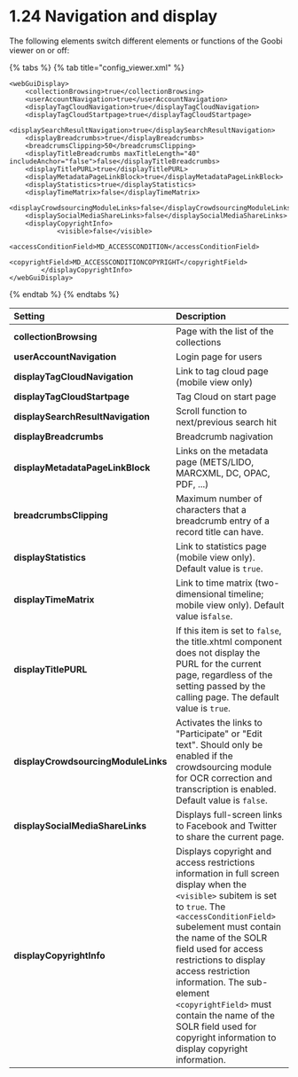 # 1.24 Navigation and display

The following elements switch different elements or functions of the Goobi viewer on or off:

{% tabs %}
{% tab title="config\_viewer.xml" %}
```markup
<webGuiDisplay>
    <collectionBrowsing>true</collectionBrowsing>
    <userAccountNavigation>true</userAccountNavigation>
    <displayTagCloudNavigation>true</displayTagCloudNavigation>
    <displayTagCloudStartpage>true</displayTagCloudStartpage>
    <displaySearchResultNavigation>true</displaySearchResultNavigation>
    <displayBreadcrumbs>true</displayBreadcrumbs>
    <breadcrumsClipping>50</breadcrumsClipping>
    <displayTitleBreadcrumbs maxTitleLength="40" includeAnchor="false">false</displayTitleBreadcrumbs>
    <displayTitlePURL>true</displayTitlePURL>
    <displayMetadataPageLinkBlock>true</displayMetadataPageLinkBlock>
    <displayStatistics>true</displayStatistics>
    <displayTimeMatrix>false</displayTimeMatrix>
    <displayCrowdsourcingModuleLinks>false</displayCrowdsourcingModuleLinks>
    <displaySocialMediaShareLinks>false</displaySocialMediaShareLinks>
    <displayCopyrightInfo>
			<visible>false</visible>
			<accessConditionField>MD_ACCESSCONDITION</accessConditionField>
			<copyrightField>MD_ACCESSCONDITIONCOPYRIGHT</copyrightField>
		</displayCopyrightInfo>
</webGuiDisplay>
```
{% endtab %}
{% endtabs %}

| **Setting** | Description |
| :--- | :--- |
| **collectionBrowsing** | Page with the list of the collections |
| **userAccountNavigation** | Login page for users |
| **displayTagCloudNavigation** | Link to tag cloud page \(mobile view only\) |
| **displayTagCloudStartpage** | Tag Cloud on start page |
| **displaySearchResultNavigation** | Scroll function to next/previous search hit |
| **displayBreadcrumbs** | Breadcrumb nagivation |
| **displayMetadataPageLinkBlock** | Links on the metadata page \(METS/LIDO, MARCXML, DC, OPAC, PDF, ...\) |
| **breadcrumbsClipping** | Maximum number of characters that a breadcrumb entry of a record title can have. |
| **displayStatistics** | Link to statistics page \(mobile view only\). Default value is `true`. |
| **displayTimeMatrix** | Link to time matrix \(two-dimensional timeline; mobile view only\). Default value is`false`. |
| **displayTitlePURL** | If this item is set to `false`, the title.xhtml component does not display the PURL for the current page, regardless of the setting passed by the calling page. The default value is `true`. |
| **displayCrowdsourcingModuleLinks** | Activates the links to "Participate" or "Edit text". Should only be enabled if the crowdsourcing module for OCR correction and transcription is enabled. Default value is `false`. |
| **displaySocialMediaShareLinks** | Displays full-screen links to Facebook and Twitter to share the current page. |
| **displayCopyrightInfo** | Displays copyright and access restrictions information in full screen display when the `<visible>` subitem is set to `true`. The `<accessConditionField>` subelement must contain the name of the SOLR field used for access restrictions to display access restriction information. The sub-element `<copyrightField>` must contain the name of the SOLR field used for copyright information to display copyright information. |


